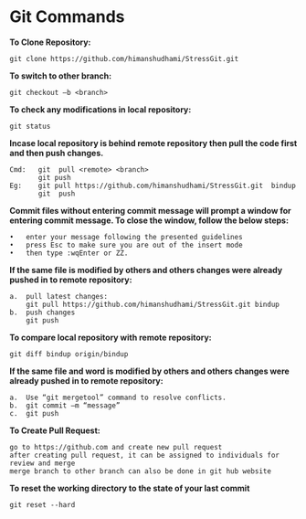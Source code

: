 # Git Commands
**To Clone Repository:**

	git clone https://github.com/himanshudhami/StressGit.git

**To switch to other branch:**

	git checkout –b <branch>

**To check any modifications in local repository:**

	git status
**Incase local repository is behind remote repository then pull the code first and then push changes.**

	Cmd:   git  pull <remote> <branch>
           git push
	Eg:    git pull https://github.com/himanshudhami/StressGit.git  bindup
		   git  push

**Commit files without entering commit message will prompt a window for entering commit message. To close the window, follow the below steps:**

	•	enter your message following the presented guidelines
	•	press Esc to make sure you are out of the insert mode
	•	then type :wqEnter or ZZ.
**If the same file is modified by others and others changes were already pushed in to remote repository:**
 
	a.	pull latest changes:
		git pull https://github.com/himanshudhami/StressGit.git bindup
	b.	push changes
		git push
**To compare local repository with remote repository:**

	git diff bindup origin/bindup
 

**If the same file and word is modified by others and others changes were already pushed in to remote repository:**

	a.	Use “git mergetool” command to resolve conflicts. 
	b.	git commit –m “message”
	c.	git push

**To Create Pull Request:**

	go to https://github.com and create new pull request
	after creating pull request, it can be assigned to individuals for review and merge
	merge branch to other branch can also be done in git hub website

**To reset the working directory to the state of your last commit**

    git reset --hard